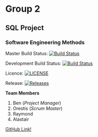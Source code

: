 # Group 2

## SQL Project

### Software Engineering Methods
Master Build Status: [![Build Status](https://travis-ci.com/BenThomasSutton/semcoursework.svg?branch=master)](https://travis-ci.com/BenThomasSutton/semcoursework)

Development Build Status: [![Build Status](https://travis-ci.com/BenThomasSutton/semcoursework.svg?branch=develop)](https://travis-ci.com/BenThomasSutton/semcoursework)

Licence: [![LICENSE](https://img.shields.io/github/license/BenThomasSutton/semcoursework.svg?style=flat-square)](https://github.com/BenThomasSutton/semcoursework/blob/master/LICENSE)

Release: [![Releases](https://img.shields.io/github/release/BenThomasSutton/semcoursework/all.svg?style=flat-square)](https://github.com/BenThomasSutton/semcoursework/releases)

**Team Members**
1) Ben (_Project Manager_)
2) Orestis (_Scrum Master_)
3) Raymond
4) Alastair

[GitHub Link!](https://github.com/Raymond-ui/Software-Engineering-Methods)